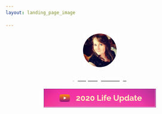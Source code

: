 ```yaml
---
layout: landing_page_image

---
```

<center>
<img src='/i/cory-circle-100x100.png' alt='Profile image of Corinna'>
<h4>
<a href="https://www.instagram.com/inspiringlifedesign/" target="_blank" rel="noopener"><span style="color:white">@inspiringlifedesign</span></a>
</h4>
<a href="https://www.youtube.com/watch?v=5Om6In9XYFY" target="_blank" rel="noopener"><img src='/i/Buttons/instagram/youtube.png' alt='link to 2020 Life Update video on YouTube' /></a>
</center>
<br />

